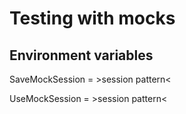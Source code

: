 # Testing with mocks

## Environment variables

SaveMockSession = &gt;session pattern&lt;

UseMockSession = &gt;session pattern&lt;
